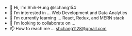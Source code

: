 - 👋 Hi, I’m Shih-Hung @schang154
- 👀 I’m interested in ... Web Development and Data Analytics
- 🌱 I’m currently learning ... React, Redux, and MERN stack
- 💞️ I’m looking to collaborate on ...
- 📫 How to reach me ... shchang1128@gmail.com

<!---
schang154/schang154 is a ✨ special ✨ repository because its `README.md` (this file) appears on your GitHub profile.
You can click the Preview link to take a look at your changes.
--->
